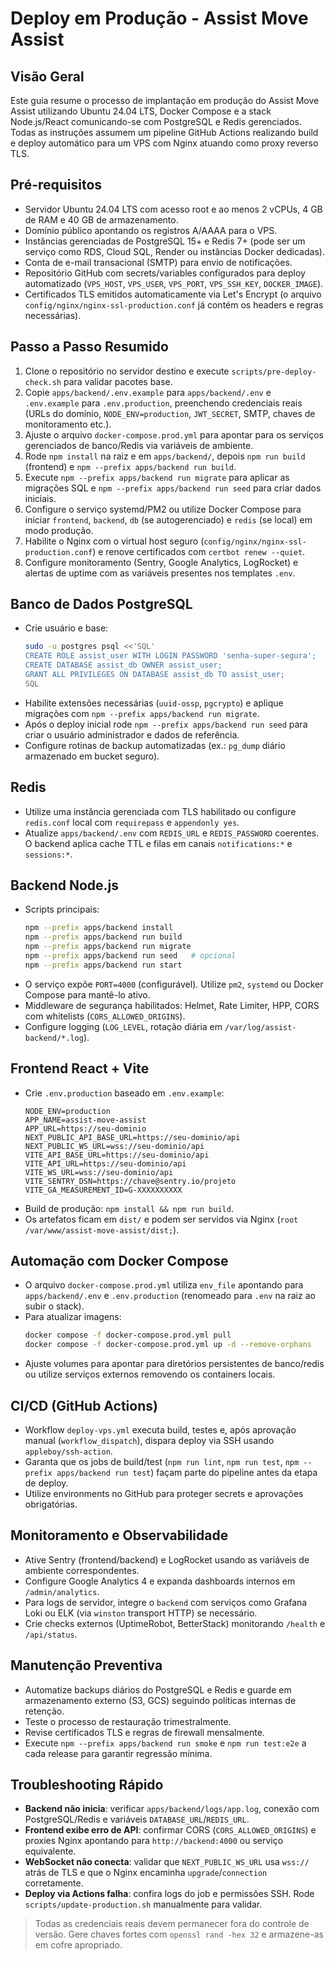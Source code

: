 # Deploy em Produção - Assist Move Assist

## Visão Geral

Este guia resume o processo de implantação em produção do Assist Move Assist utilizando Ubuntu 24.04 LTS, Docker Compose e a stack Node.js/React comunicando-se com PostgreSQL e Redis gerenciados. Todas as instruções assumem um pipeline GitHub Actions realizando build e deploy automático para um VPS com Nginx atuando como proxy reverso TLS.

## Pré-requisitos

- Servidor Ubuntu 24.04 LTS com acesso root e ao menos 2 vCPUs, 4 GB de RAM e 40 GB de armazenamento.
- Domínio público apontando os registros A/AAAA para o VPS.
- Instâncias gerenciadas de PostgreSQL 15+ e Redis 7+ (pode ser um serviço como RDS, Cloud SQL, Render ou instâncias Docker dedicadas).
- Conta de e-mail transacional (SMTP) para envio de notificações.
- Repositório GitHub com secrets/variables configurados para deploy automatizado (`VPS_HOST`, `VPS_USER`, `VPS_PORT`, `VPS_SSH_KEY`, `DOCKER_IMAGE`).
- Certificados TLS emitidos automaticamente via Let's Encrypt (o arquivo `config/nginx/nginx-ssl-production.conf` já contém os headers e regras necessárias).

## Passo a Passo Resumido

1. Clone o repositório no servidor destino e execute `scripts/pre-deploy-check.sh` para validar pacotes base.
2. Copie `apps/backend/.env.example` para `apps/backend/.env` e `.env.example` para `.env.production`, preenchendo credenciais reais (URLs do domínio, `NODE_ENV=production`, `JWT_SECRET`, SMTP, chaves de monitoramento etc.).
3. Ajuste o arquivo `docker-compose.prod.yml` para apontar para os serviços gerenciados de banco/Redis via variáveis de ambiente.
4. Rode `npm install` na raiz e em `apps/backend/`, depois `npm run build` (frontend) e `npm --prefix apps/backend run build`.
5. Execute `npm --prefix apps/backend run migrate` para aplicar as migrações SQL e `npm --prefix apps/backend run seed` para criar dados iniciais.
6. Configure o serviço systemd/PM2 ou utilize Docker Compose para iniciar `frontend`, `backend`, `db` (se autogerenciado) e `redis` (se local) em modo produção.
7. Habilite o Nginx com o virtual host seguro (`config/nginx/nginx-ssl-production.conf`) e renove certificados com `certbot renew --quiet`.
8. Configure monitoramento (Sentry, Google Analytics, LogRocket) e alertas de uptime com as variáveis presentes nos templates `.env`.

## Banco de Dados PostgreSQL

- Crie usuário e base:
  ```bash
  sudo -u postgres psql <<'SQL'
  CREATE ROLE assist_user WITH LOGIN PASSWORD 'senha-super-segura';
  CREATE DATABASE assist_db OWNER assist_user;
  GRANT ALL PRIVILEGES ON DATABASE assist_db TO assist_user;
  SQL
  ```
- Habilite extensões necessárias (`uuid-ossp`, `pgcrypto`) e aplique migrações com `npm --prefix apps/backend run migrate`.
- Após o deploy inicial rode `npm --prefix apps/backend run seed` para criar o usuário administrador e dados de referência.
- Configure rotinas de backup automatizadas (ex.: `pg_dump` diário armazenado em bucket seguro).

## Redis

- Utilize uma instância gerenciada com TLS habilitado ou configure `redis.conf` local com `requirepass` e `appendonly yes`.
- Atualize `apps/backend/.env` com `REDIS_URL` e `REDIS_PASSWORD` coerentes. O backend aplica cache TTL e filas em canais `notifications:*` e `sessions:*`.

## Backend Node.js

- Scripts principais:
  ```bash
  npm --prefix apps/backend install
  npm --prefix apps/backend run build
  npm --prefix apps/backend run migrate
  npm --prefix apps/backend run seed   # opcional
  npm --prefix apps/backend run start
  ```
- O serviço expõe `PORT=4000` (configurável). Utilize `pm2`, `systemd` ou Docker Compose para mantê-lo ativo.
- Middleware de segurança habilitados: Helmet, Rate Limiter, HPP, CORS com whitelists (`CORS_ALLOWED_ORIGINS`).
- Configure logging (`LOG_LEVEL`, rotação diária em `/var/log/assist-backend/*.log`).

## Frontend React + Vite

- Crie `.env.production` baseado em `.env.example`:
  ```env
  NODE_ENV=production
  APP_NAME=assist-move-assist
  APP_URL=https://seu-dominio
  NEXT_PUBLIC_API_BASE_URL=https://seu-dominio/api
  NEXT_PUBLIC_WS_URL=wss://seu-dominio/api
  VITE_API_BASE_URL=https://seu-dominio/api
  VITE_API_URL=https://seu-dominio/api
  VITE_WS_URL=wss://seu-dominio/api
  VITE_SENTRY_DSN=https://chave@sentry.io/projeto
  VITE_GA_MEASUREMENT_ID=G-XXXXXXXXXX
  ```
- Build de produção: `npm install && npm run build`.
- Os artefatos ficam em `dist/` e podem ser servidos via Nginx (`root /var/www/assist-move-assist/dist;`).

## Automação com Docker Compose

- O arquivo `docker-compose.prod.yml` utiliza `env_file` apontando para `apps/backend/.env` e `.env.production` (renomeado para `.env` na raiz ao subir o stack).
- Para atualizar imagens:
  ```bash
  docker compose -f docker-compose.prod.yml pull
  docker compose -f docker-compose.prod.yml up -d --remove-orphans
  ```
- Ajuste volumes para apontar para diretórios persistentes de banco/redis ou utilize serviços externos removendo os containers locais.

## CI/CD (GitHub Actions)

- Workflow `deploy-vps.yml` executa build, testes e, após aprovação manual (`workflow_dispatch`), dispara deploy via SSH usando `appleboy/ssh-action`.
- Garanta que os jobs de build/test (`npm run lint`, `npm run test`, `npm --prefix apps/backend run test`) façam parte do pipeline antes da etapa de deploy.
- Utilize environments no GitHub para proteger secrets e aprovações obrigatórias.

## Monitoramento e Observabilidade

- Ative Sentry (frontend/backend) e LogRocket usando as variáveis de ambiente correspondentes.
- Configure Google Analytics 4 e expanda dashboards internos em `/admin/analytics`.
- Para logs de servidor, integre o `backend` com serviços como Grafana Loki ou ELK (via `winston` transport HTTP) se necessário.
- Crie checks externos (UptimeRobot, BetterStack) monitorando `/health` e `/api/status`.

## Manutenção Preventiva

- Automatize backups diários do PostgreSQL e Redis e guarde em armazenamento externo (S3, GCS) seguindo políticas internas de retenção.
- Teste o processo de restauração trimestralmente.
- Revise certificados TLS e regras de firewall mensalmente.
- Execute `npm --prefix apps/backend run smoke` e `npm run test:e2e` a cada release para garantir regressão mínima.

## Troubleshooting Rápido

- **Backend não inicia**: verificar `apps/backend/logs/app.log`, conexão com PostgreSQL/Redis e variáveis `DATABASE_URL`/`REDIS_URL`.
- **Frontend exibe erro de API**: confirmar CORS (`CORS_ALLOWED_ORIGINS`) e proxies Nginx apontando para `http://backend:4000` ou serviço equivalente.
- **WebSocket não conecta**: validar que `NEXT_PUBLIC_WS_URL` usa `wss://` atrás de TLS e que o Nginx encaminha `upgrade`/`connection` corretamente.
- **Deploy via Actions falha**: confira logs do job e permissões SSH. Rode `scripts/update-production.sh` manualmente para validar.

> Todas as credenciais reais devem permanecer fora do controle de versão. Gere chaves fortes com `openssl rand -hex 32` e armazene-as em cofre apropriado.
